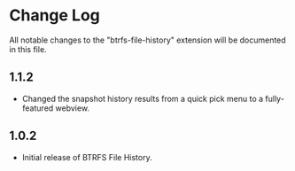 # Change Log

All notable changes to the "btrfs-file-history" extension will be documented in this file.

## 1.1.2

- Changed the snapshot history results from a quick pick menu to a fully-featured webview.

## 1.0.2

- Initial release of BTRFS File History.